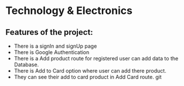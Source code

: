 # Technology & Electronics

## Features of the project:
+ There is a signIn and signUp page
+ There is Google Authentication
+ There is a Add product route for registered  user can add data to the Database.
+ There is Add to Card option where user can add there product. 
+ They can see their add to card product in Add Card route.
git 




